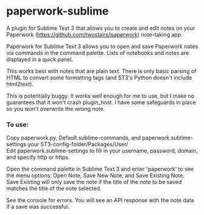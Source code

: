 # paperwork-sublime
A plugin for Sublime Text 3 that allows you to create and edit notes on your Paperwork (https://github.com/twostairs/paperwork) note-taking app.

Paperwork for Sublime Text 3 allows you to open and save Paperwork notes via commands in the command palette. Lists of notebooks and notes are displayed in a quick panel.

This works best with notes that are plain text. There is only basic parsing of HTML to convert some formatting tags (and ST3's Python doesn't include html2text).

This is potentially buggy. It works well enough for me to use, but I make no guarantees that it won't crash plugin_host. I have some safeguards in place so you won't overwrite the wrong note.

### To use:
Copy paperwork.py, Default.sublime-commands, and paperwork.sublime-settings your ST3-config-folder/Packages/User/  
Edit paperwork.sublime-settings to fill in your username, password, domain, and specify http or https.

Open the command palette in Sublime Text 3 and enter 'paperwork' to see the menu options: Open Note, Save New Note, and Save Existing Note. Save Existing will only save the note if the title of the note to be saved matches the title of the note selected.

See the console for errors. You will see an API response with the note data if a save was successful.

